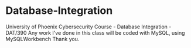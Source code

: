 # Database-Integration
University of Phoenix Cybersecurity Course - Database Integration - DAT/390  Any work I've done in this class will be coded with MySQL, using MySQLWorkbench  Thank you.

